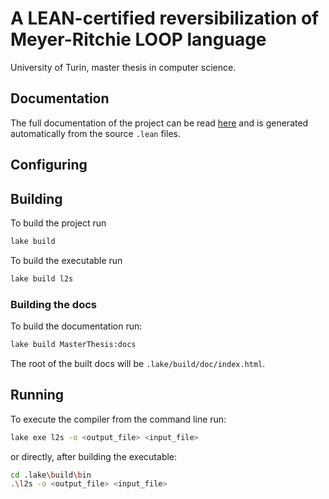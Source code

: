 # A LEAN-certified reversibilization of Meyer-Ritchie LOOP language
University of Turin, master thesis in computer science.

## Documentation
The full documentation of the project can be read [here](https://andreadlm.github.io/master-thesis/) and is generated automatically from the source `.lean` files.

## Configuring

## Building
To build the project run
```sh
lake build
```

To build the executable run
```sh
lake build l2s
```

### Building the docs
To build the documentation run:
```sh
lake build MasterThesis:docs
```
The root of the built docs will be `.lake/build/doc/index.html`.

## Running
To execute the compiler from the command line run:

```sh
lake exe l2s -o <output_file> <input_file>
```

or directly, after building the executable:
```sh
cd .lake\build\bin
.\l2s -o <output_file> <input_file>
```

